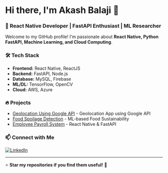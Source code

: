 # Hi there, I'm Akash Balaji 👋  
### 🚀 React Native Developer | FastAPI Enthusiast | ML Researcher  

Welcome to my GitHub profile! I'm passionate about **React Native, Python FastAPI, Machine Learning, and Cloud Computing**.  

### 🛠 Tech Stack  
- **Frontend:** React Native, ReactJS  
- **Backend:** FastAPI, Node.js  
- **Database:** MySQL, Firebase  
- **ML/DL:** TensorFlow, OpenCV  
- **Cloud:** AWS, Azure

### 🔥 Projects  
- [Geolocation Using Google API](https://github.com/Akash-Balaji003/OptaGeolocation) - Geolocation App using Google API
- [Food Spoilage Detection](https://github.com/Akash-Balaji003/Fruit-Spoil-Detection) - ML-based Food Sustainability  
- [Employee Payroll System](https://github.com/Akash-Balaji003/Payroll-System) - React Native & FastAPI  

### 📫 Connect with Me  
[![LinkedIn](https://img.shields.io/badge/LinkedIn-blue?style=for-the-badge&logo=linkedin)](https://www.linkedin.com/in/akash-balaji-877757250/)  

---
⭐ **Star my repositories if you find them useful!** 🚀  
